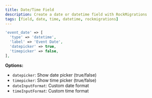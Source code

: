 ```yaml
---
title: Date/Time Field
description: Create a date or datetime field with RockMigrations
tags: [field, date, time, datetime, rockmigrations]
---
```


```php
'event_date' => [
  'type' => 'datetime',
  'label' => 'Event Date',
  'datepicker' => true,
  'timepicker' => false,
],
```

**Options:**
- `datepicker`: Show date picker (true/false)
- `timepicker`: Show time picker (true/false)
- `dateInputFormat`: Custom date format
- `timeInputFormat`: Custom time format

